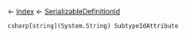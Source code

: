 ← [Index](Api-Index) ← [SerializableDefinitionId](VRage.ObjectBuilders.SerializableDefinitionId)

```csharp[string](System.String) SubtypeIdAttribute```